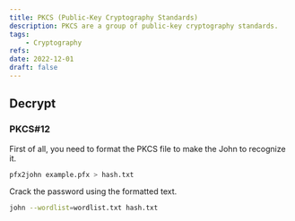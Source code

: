 ```yaml
---
title: PKCS (Public-Key Cryptography Standards)
description: PKCS are a group of public-key cryptography standards.
tags:
    - Cryptography
refs:
date: 2022-12-01
draft: false
---
```


## Decrypt

### PKCS#12

First of all, you need to format the PKCS file to make the John to recognize it.

```sh
pfx2john example.pfx > hash.txt
```

Crack the password using the formatted text.

```sh
john --wordlist=wordlist.txt hash.txt
```
